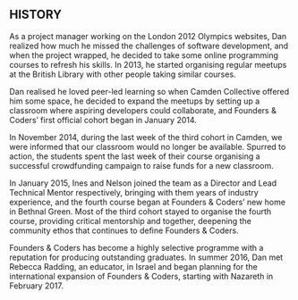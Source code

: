 ## HISTORY

As a project manager working on the London 2012 Olympics websites, Dan realized how much he missed the challenges of software development, and when the project wrapped, he decided to take some online programming courses to refresh his skills. In 2013, he started organising regular meetups at the British Library with other people taking similar courses.

Dan realised he loved peer-led learning so when Camden Collective offered him some space, he decided to expand the meetups by setting up a classroom where aspiring developers could collaborate, and Founders & Coders’ first official cohort began in January 2014.

In November 2014, during the last week of the third cohort in Camden, we were informed that our classroom would no longer be available. Spurred to action, the students spent the last week of their course organising a successful crowdfunding campaign to raise funds for a new classroom.

In January 2015, Ines and Nelson joined the team as a Director and Lead Technical Mentor respectively, bringing with them years of industry experience, and the fourth course began at Founders & Coders’ new home in Bethnal Green. Most of the third cohort stayed to organise the fourth course, providing critical mentorship and together, deepening the community ethos that continues to define Founders & Coders.

Founders & Coders has become a highly selective programme with a reputation for producing outstanding graduates. In summer 2016, Dan met Rebecca Radding, an educator, in Israel and began planning for the international expansion of Founders & Coders, starting with Nazareth in February 2017.
